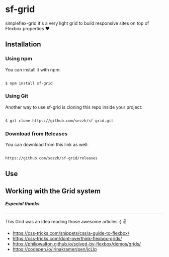 # sf-grid
simpleflex-grid it's a very light grid to build responsive sites on top of Flexbox properties :heart:

## Installation

### Using npm

You can install it with npm:

```bash

$ npm install sf-grid

```

### Using Git

Another way to use sf-grid is cloning this repo inside your project:

```bash

$ git clone https://github.com/sezzh/sf-grid.git

```

### Download from Releases

You can download from this link as well:

```bash

https://github.com/sezzh/sf-grid/releases

```


## Use


## Working with the Grid system


##### Especial thanks
---
This Grid was an idea reading those awesome articles :) :v:

- https://css-tricks.com/snippets/css/a-guide-to-flexbox/
- https://css-tricks.com/dont-overthink-flexbox-grids/
- https://philipwalton.github.io/solved-by-flexbox/demos/grids/
- https://codepen.io/irinakramer/pen/jcLlp
